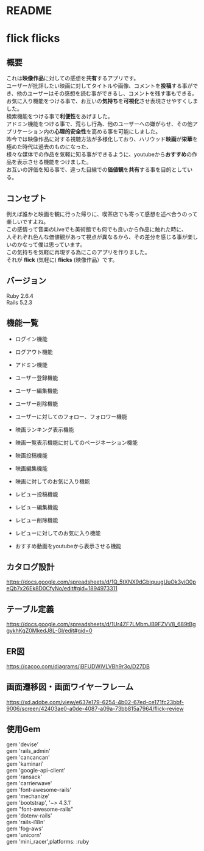 # README

# flick flicks

## 概要
これは**映像作品**に対しての感想を**共有**するアプリです。  
ユーザーが批評したい映画に対してタイトルや画像、コメントを**投稿**する事ができ、他のユーザーはその感想を読む事ができるし、コメントを残す事もできる。  
お気に入り機能をつける事で、お互いの**気持ち**を**可視化**させ表現させやすくしました。   
検索機能をつける事で**利便性**をあげました。  
アドミン機能をつける事で、荒らし行為、他のユーザーへの嫌がらせ、その他アプリケーション内の**心理的安全性**を高める事を可能にしました。  
昨今では映像作品に対する視聴方法が多様化しており、ハリウッド**映画**が**栄華**を極めた時代は過去のものになった、  
様々な媒体での作品を気軽に知る事ができるように、youtubeから**おすすめ**の作品を表示させる機能をつけました。  
お互いの評価を知る事で、違った目線での**価値観**を**共有**する事を目的としている。

## コンセプト  
例えば誰かと映画を観に行った帰りに、喫茶店でも寄って感想を述べ合うのって楽しいですよね。  
この感情って音楽のLiveでも美術館でも何でも良いから作品に触れた時に、  
人それぞれ色んな価値観があって視点が異なるから、その差分を感じる事が楽しいのかなって僕は思っています。  
この気持ちを気軽に再現する為にこのアプリを作りました。  
それが **flick** (気軽に) **flicks** (映像作品）です。

## バージョン
Ruby 2.6.4  
Rails 5.2.3

## 機能一覧
- ログイン機能
- ログアウト機能
- アドミン機能

- ユーザー登録機能
- ユーザー編集機能
- ユーザー削除機能
- ユーザーに対してのフォロー、フォロワー機能  
 
- 映画ランキング表示機能
- 映画一覧表示機能に対してのページネーション機能
- 映画投稿機能
- 映画編集機能
- 映画に対してのお気に入り機能

- レビュー投稿機能
- レビュー編集機能
- レビュー削除機能
- レビューに対してのお気に入り機能

- おすすめ動画をyoutubeから表示させる機能
## カタログ設計
https://docs.google.com/spreadsheets/d/1Q_5tXNX9dGbiquugUuOk3yiO0peQb7x26Ek8D0CfyNo/edit#gid=1894973311

## テーブル定義
https://docs.google.com/spreadsheets/d/1Ur4ZF7LMbmJB9FZVV8_689tBggykhKgZ0MkedJ8L-GI/edit#gid=0

## ER図
https://cacoo.com/diagrams/jBFUDWiVLVBh9r3o/D27DB

## 画面遷移図・画面ワイヤーフレーム
https://xd.adobe.com/view/e637e179-6254-4b02-67ed-ce171fc23bbf-9006/screen/42403ae0-a0de-4087-a09a-73bb815a7964/flick-review

## 使用Gem
gem 'devise'  
gem 'rails_admin'  
gem 'cancancan'  
gem 'kaminari'  
gem 'google-api-client'  
gem 'ransack'  
gem 'carrierwave'  
gem 'font-awesome-rails'  
gem 'mechanize'  
gem 'bootstrap', '~> 4.3.1'  
gem "font-awesome-rails"  
gem 'dotenv-rails'  
gem 'rails-i18n'  
gem 'fog-aws'  
gem 'unicorn'  
gem 'mini_racer',platforms: :ruby